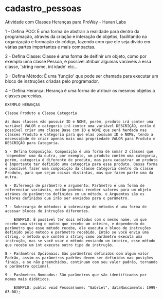 # cadastro_pessoas
Atividade com Classes Heranças para ProWay - Havan Labs


1 - Defina POO: É uma forma de abstrair a realidade para dentro da programação, através da criação e interação de objetos, facilitando na organização e formação do código, fazendo com que ele seja divido em várias partes importantes e mais compactas.

2 - Defina Classe: Classe é uma forma de deifinir um objeto, como por exemplo uma classe Pessoa, é possível atribuir algumas variaveis a essa classe, 'string nome, int idade' etc...

3 - Defina Método: É uma 'função' que pode ser chamada para executar um bloco de instruções criadas pelo programador.

4 - Defina Herança: Herança é uma forma de atribuir os mesmos objetos a classes parecidas.

	EXEMPLO HERANÇAS
	
	Classe Produto e Classe Categoria

	As duas classes vão possuir ID e NOME, porém, produto irá conter uma variável VALOR e categoria irá conter uma variável DESCRIÇÃO, então é possível criar uma classe Base com ID e NOME que será herdada nas classes Produto e Categoria para que elas possuam ID e NOME, tendo a necessidade de criar apenas mais uma propriedade VALOR para Produto e DESCRIÇÃO para Categoria.

	5 - Defina Composição: Composição é uma forma de somar 2 classes que 'dependem' uma da outra, por exemplo, um produto contém uma categoria, porém, categoria é diferente de produto, mas para cadastrar um produto é importante ter definido uma categoria para esse produto. Dessa forma é possível fazer uma composição da classe Categoria dentro da classe Produto, para que sejam coisas distintas, mas que fazem parte uma da outra.

	6 - Diferença de parâmetro e argumento: Parâmetro é uma forma de referenciar variáveis, então podemos receber valores para um objeto atráves de parâmetros definidos em um método, e Arguemtos são os valores definidos que irão ser enviados para o parâmetro.

	7 - Sobrecarga de métodos: A sobrecarga de métodos é uma forma de acessar blocos de intruções diferentes.
	 
		EXEMPLO: É possível ter dois métodos com o mesmo nome, um que recebe uma string e outro que recebe um inteiro, e dependendo do parâmetro que esse método recebe, ele executa o bloco de instruções definido pelo método e parâmetro recebido. Então se você envia uma string, o método que contém a string como parâmetro executa uma instrução, mas se você usar o método enviando um inteiro, esse método que recebe um int executa outro tipo de instrução.

	8 - Parâmetros Opcionais: São parâmetros definidos com algum valor Padrão, assim os parâmetros padrões devem ser definidos nas posições finais, e se não preenchidos, continuam com seu valor padrão, tornando o parâmetro opcional.

	9 - Parâmetros Nomeados: São parâmetros que são identificados por nomes mais didáticos.
		
		EXEMPLO: public void Pessoa(nome: "Gabriel", dataNascimento: 1999-03-08);